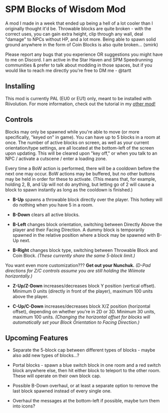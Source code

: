 # SPM Blocks of Wisdom Mod
A mod I made in a week that ended up being a hell of a lot cooler than I originally thought it'd be. Throwable blocks are quite broken - with the correct uses, you can gain extra height, clip through any wall, deal "damage" to NPCs without HP, and a lot more. Being able to spawn solid ground anywhere in the form of Coin Blocks is also quite broken... (smirk)

Please report any bugs that you experience OR suggestions you might have to me on Discord. I am active in the Star Haven and SPM Speedrunning communities & prefer to talk about modding in those spaces, but if you would like to reach me directly you're free to DM me - @tartt

## Installing
This mod is currently PAL (EU0 or EU1) only, meant to be installed with Riivolution. For more information, check out the tutorial in my [other mod!](https://github.com/shiken-yme/spm-pit-randomizer/blob/main/README.md)

## Controls
Blocks may only be spawned while you're able to move (or more specifically, "keyed on" in game). You can have up to 5 blocks in a room at once. The number of active blocks on screen, as well as your current orientation/type settings, are all located at the bottom-left of the screen upon updating. This will be cleared upon "key off," or when you talk to an NPC / activate a cutscene / enter a loading zone.

Every time a BoW action is performed, there will be a cooldown before the next one may occur. BoW actions may be buffered, but no other buttons may be held in order for these to activate. (This means that, for example, holding 2, B, and Up will not do anything, but letting go of 2 will cause a block to spawn instantly as long as the cooldown is finished.)

* **B-Up** spawns a throwable block directly over the player. This hotkey will do nothing when you have 5 in a room.

* **B-Down** clears all active blocks.

* **B-Left** changes block orientation, switching between Directly Above the player and their Facing Direction. A dummy block is temporarily spawned in the relative position where a block may be spawned with B-Up next.

* **B-Right** changes block type, switching between Throwable Block and Coin Block. *(These currently share the same 5-block limit.)*

You want even more customization??? **Get out your Nunchuk.** *(D-Pad directions for Z/C controls assume you are still holding the Wiimote horizontally.)*

* **Z-Up/Z-Down** increases/decreases block Y position (vertical offset). Minimum 0 units (directly in front of the player), maximum 100 units above the player.

* **C-Up/C-Down** increases/decreases block X/Z position (horizontal offset), depending on whether you're in 2D or 3D. Minimum 30 units, maximum 100 units. *(Changing the horizontal offset for blocks will automatically set your Block Orientation to Facing Direction.)*

## Upcoming Features

* Separate the 5-block cap between different types of blocks - maybe also add new types of blocks...?

* Portal blocks - spawn a blue switch block in one room and a red switch block anywhere else, then hit either block to teleport to the other room. These will operate on their own block cap.

* Possible B-Down overhaul, or at least a separate option to remove the last block spawned instead of every single one.

* Overhaul the messages at the bottom-left if possible, maybe turn them into icons?
